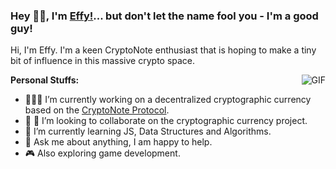 ### Hey 👋🏽, I'm [Effy!](https://github.com/en4orcer)... but don't let the name fool you - I'm a good guy! 

Hi, I'm Effy. I'm a keen CryptoNote enthusiast that is hoping to make a tiny bit of influence in this massive crypto space.

<img align="right" alt="GIF" src="https://media.giphy.com/media/836HiJc7pgzy8iNXCn/giphy.gif" />
  
**Personal Stuffs:**

- 👨🏽‍💻 I’m currently working on a decentralized cryptographic currency based on the [CryptoNote Protocol](https://cryptonote.org/).
- 👯 🤝 I’m looking to collaborate on the cryptographic currency project.
- 🌱 I’m currently learning JS, Data Structures and Algorithms.
- 💬 Ask me about anything, I am happy to help.
- 🎮 Also exploring game development.

<br />
<br />
